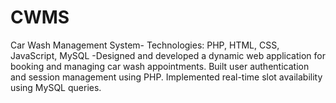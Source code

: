 # CWMS
 Car Wash Management System- Technologies: PHP, HTML, CSS, JavaScript, MySQL  -Designed and developed a dynamic web application for booking and managing car wash appointments.    Built user authentication and session management using PHP.    Implemented real-time slot availability using MySQL queries.   
